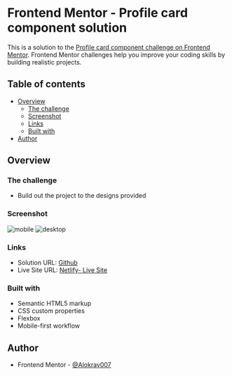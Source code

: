 # Frontend Mentor - Profile card component solution

This is a solution to the [Profile card component challenge on Frontend Mentor](https://www.frontendmentor.io/challenges/profile-card-component-cfArpWshJ). Frontend Mentor challenges help you improve your coding skills by building realistic projects.

## Table of contents

- [Overview](#overview)
  - [The challenge](#the-challenge)
  - [Screenshot](#screenshot)
  - [Links](#links)
  - [Built with](#built-with)
- [Author](#author)

## Overview

### The challenge

- Build out the project to the designs provided

### Screenshot

![mobile](https://raw.github.com/Alokray007/profile-card-FM/main/screenshots/mobile.png)
![desktop](https://raw.github.com/Alokray007/profile-card-FM/main/screenshots/desktop.png)

### Links

- Solution URL: [Github](https://github.com/Alokray007/profile-card-FM)
- Live Site URL: [Netlify- Live Site](https://profilecrdcomp.netlify.app/)


### Built with

- Semantic HTML5 markup
- CSS custom properties
- Flexbox
- Mobile-first workflow

## Author

- Frontend Mentor - [@Alokray007](https://www.frontendmentor.io/profile/Alokray007)
